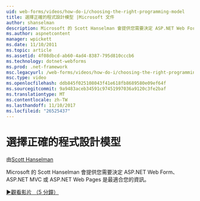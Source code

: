 ```yaml
---
uid: web-forms/videos/how-do-i/choosing-the-right-programming-model
title: 選擇正確的程式設計模型 |Microsoft 文件
author: shanselman
description: Microsoft 的 Scott Hanselman 會提供您需要決定 ASP.NET Web Form、 ASP.NET MVC 或 ASP.NET Web Pages 是最適合您的資訊。
ms.author: aspnetcontent
manager: wpickett
ms.date: 11/10/2011
ms.topic: article
ms.assetid: 4f08dbcd-ab60-4ad4-8387-795d810cccb6
ms.technology: dotnet-webforms
ms.prod: .net-framework
msc.legacyurl: /web-forms/videos/how-do-i/choosing-the-right-programming-model
msc.type: video
ms.openlocfilehash: ddb845f025108043f41e618fb8689580e09ef64f
ms.sourcegitcommit: 9a9483aceb34591c97451997036a9120c3fe2baf
ms.translationtype: MT
ms.contentlocale: zh-TW
ms.lasthandoff: 11/10/2017
ms.locfileid: "26525437"
---
```

<a name="choosing-the-right-programming-model"></a>選擇正確的程式設計模型
====================
由[Scott Hanselman](https://github.com/shanselman)

Microsoft 的 Scott Hanselman 會提供您需要決定 ASP.NET Web Form、 ASP.NET MVC 或 ASP.NET Web Pages 是最適合您的資訊。

[&#9654;觀看影片 （5 分鐘）](https://channel9.msdn.com/Blogs/ASP-NET-Site-Videos/choosing-the-right-programming-model)
